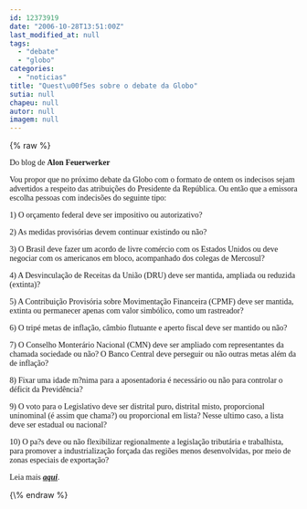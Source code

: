 ```yaml
---
id: 12373919
date: "2006-10-28T13:51:00Z"
last_modified_at: null
tags:
  - "debate"
  - "globo"
categories:
  - "noticias"
title: "Quest\u00f5es sobre o debate da Globo"
sutia: null
chapeu: null
autor: null
imagem: null
---
```

{\% raw %}
<p><P><FONT face=Verdana>Do blog de <STRONG>Alon Feuerwerker</STRONG></FONT></P></p>
<p><P><FONT face=Verdana>Vou propor que no próximo debate da Globo com o formato de ontem os indecisos sejam advertidos a respeito das atribuições do Presidente da República. Ou então que a emissora escolha pessoas com indecisões do seguinte tipo:</FONT></P></p>
<p><P><FONT face=Verdana>1) O orçamento federal deve ser impositivo ou autorizativo?</FONT></P></p>
<p><P><FONT face=Verdana>2) As medidas provisórias devem continuar existindo ou não?</FONT></P></p>
<p><P><FONT face=Verdana>3) O Brasil deve fazer um acordo de livre comércio com os Estados Unidos ou deve negociar com os americanos em bloco, acompanhado dos colegas de Mercosul?</FONT></P></p>
<p><P><FONT face=Verdana>4) A Desvinculação de Receitas da União (DRU) deve ser mantida, ampliada ou reduzida (extinta)?</FONT></P></p>
<p><P><FONT face=Verdana>5) A Contribuição Provisória sobre Movimentação Financeira (CPMF) deve ser mantida, extinta ou permanecer apenas com valor simbólico, como um rastreador?</FONT></P></p>
<p><P><FONT face=Verdana>6) O tripé metas de inflação, câmbio flutuante e aperto fiscal deve ser mantido ou não?</FONT></P></p>
<p><P><FONT face=Verdana>7) O Conselho Monterário Nacional (CMN) deve ser ampliado com representantes da chamada sociedade ou não? O Banco Central deve perseguir ou não outras metas além da de inflação?</FONT></P></p>
<p><P><FONT face=Verdana>8) Fixar uma idade m?nima para a aposentadoria é necessário ou não para controlar o déficit da Previdência?</FONT></P></p>
<p><P><FONT face=Verdana>9) O voto para o Legislativo deve ser distrital puro, distrital misto, proporcional uninominal (é assim que chama?) ou proporcional em lista? Nesse ultimo caso, a lista deve ser estadual ou nacional?</FONT></P></p>
<p><P><FONT face=Verdana>10) O pa?s deve ou não flexibilizar regionalmente a legislação tributária e trabalhista, para promover a industrialização forçada das regiões menos desenvolvidas, por meio de zonas especiais de exportação?</FONT></P></p>
<p><P><FONT face=Verdana>Leia mais <STRONG><EM><A href=\"https://blogdoalon.blogspot.com/\" target=_blank>aqui</A></EM></STRONG>.</FONT></P> </p>
{\% endraw %}